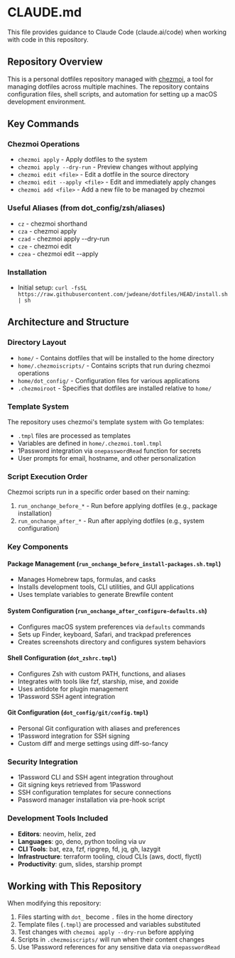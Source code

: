 # CLAUDE.md

This file provides guidance to Claude Code (claude.ai/code) when working with code in this repository.

## Repository Overview

This is a personal dotfiles repository managed with [chezmoi](https://www.chezmoi.io/), a tool for managing dotfiles across multiple machines. The repository contains configuration files, shell scripts, and automation for setting up a macOS development environment.

## Key Commands

### Chezmoi Operations
- `chezmoi apply` - Apply dotfiles to the system
- `chezmoi apply --dry-run` - Preview changes without applying
- `chezmoi edit <file>` - Edit a dotfile in the source directory
- `chezmoi edit --apply <file>` - Edit and immediately apply changes
- `chezmoi add <file>` - Add a new file to be managed by chezmoi

### Useful Aliases (from dot_config/zsh/aliases)
- `cz` - chezmoi shorthand
- `cza` - chezmoi apply
- `czad` - chezmoi apply --dry-run
- `cze` - chezmoi edit
- `czea` - chezmoi edit --apply

### Installation
- Initial setup: `curl -fsSL https://raw.githubusercontent.com/jwdeane/dotfiles/HEAD/install.sh | sh`

## Architecture and Structure

### Directory Layout
- `home/` - Contains dotfiles that will be installed to the home directory
- `home/.chezmoiscripts/` - Contains scripts that run during chezmoi operations
- `home/dot_config/` - Configuration files for various applications
- `.chezmoiroot` - Specifies that dotfiles are installed relative to `home/`

### Template System
The repository uses chezmoi's template system with Go templates:
- `.tmpl` files are processed as templates
- Variables are defined in `home/.chezmoi.toml.tmpl`
- 1Password integration via `onepasswordRead` function for secrets
- User prompts for email, hostname, and other personalization

### Script Execution Order
Chezmoi scripts run in a specific order based on their naming:
1. `run_onchange_before_*` - Run before applying dotfiles (e.g., package installation)
2. `run_onchange_after_*` - Run after applying dotfiles (e.g., system configuration)

### Key Components

#### Package Management (`run_onchange_before_install-packages.sh.tmpl`)
- Manages Homebrew taps, formulas, and casks
- Installs development tools, CLI utilities, and GUI applications
- Uses template variables to generate Brewfile content

#### System Configuration (`run_onchange_after_configure-defaults.sh`)
- Configures macOS system preferences via `defaults` commands
- Sets up Finder, keyboard, Safari, and trackpad preferences
- Creates screenshots directory and configures system behaviors

#### Shell Configuration (`dot_zshrc.tmpl`)
- Configures Zsh with custom PATH, functions, and aliases
- Integrates with tools like fzf, starship, mise, and zoxide
- Uses antidote for plugin management
- 1Password SSH agent integration

#### Git Configuration (`dot_config/git/config.tmpl`)
- Personal Git configuration with aliases and preferences
- 1Password integration for SSH signing
- Custom diff and merge settings using diff-so-fancy

### Security Integration
- 1Password CLI and SSH agent integration throughout
- Git signing keys retrieved from 1Password
- SSH configuration templates for secure connections
- Password manager installation via pre-hook script

### Development Tools Included
- **Editors**: neovim, helix, zed
- **Languages**: go, deno, python tooling via uv
- **CLI Tools**: bat, eza, fzf, ripgrep, fd, jq, gh, lazygit
- **Infrastructure**: terraform tooling, cloud CLIs (aws, doctl, flyctl)
- **Productivity**: gum, slides, starship prompt

## Working with This Repository

When modifying this repository:
1. Files starting with `dot_` become `.` files in the home directory
2. Template files (`.tmpl`) are processed and variables substituted
3. Test changes with `chezmoi apply --dry-run` before applying
4. Scripts in `.chezmoiscripts/` will run when their content changes
5. Use 1Password references for any sensitive data via `onepasswordRead`
